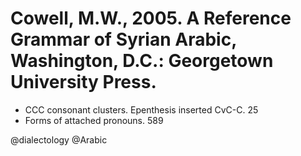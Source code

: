 # Cowell, M.W., 2005. A Reference Grammar of Syrian Arabic, Washington, D.C.: Georgetown University Press.

- CCC consonant clusters. Epenthesis inserted CvC-C. 25
- Forms of attached pronouns. 589

@dialectology
@Arabic
